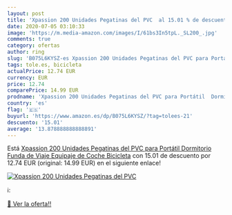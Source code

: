 ```yaml
---
layout: post
title: 'Xpassion 200 Unidades Pegatinas del PVC  al 15.01 % de descuento'
date: 2020-07-05 03:10:33
image: 'https://m.media-amazon.com/images/I/61bs3In5tpL._SL200_.jpg'
comments: true
category: ofertas
author: ring
slug: 'B075L6KYSZ-es Xpassion 200 Unidades Pegatinas del PVC para Portátil...'
tags: tole.es, bicicleta
actualPrice: 12.74 EUR
currency: EUR
price: 12.74
comparePrice: 14.99 EUR
prodname: 'Xpassion 200 Unidades Pegatinas del PVC para Portátil  Dormitorio  Funda de Viaje  Equipaje de Coche  Bicicleta'
country: 'es'
flag: '🇪🇸'
buyurl: 'https://www.amazon.es/dp/B075L6KYSZ/?tag=tolees-21'
descuento: '15.01'
average: '13.878888888888891'
---
```


Está [Xpassion 200 Unidades Pegatinas del PVC para Portátil  Dormitorio  Funda de Viaje  Equipaje de Coche  Bicicleta](https://www.amazon.es/dp/B075L6KYSZ/?tag=tolees-21) con 15.01 de descuento por 12.74 EUR (original: 14.99 EUR) en el siguiente enlace!

[![Xpassion 200 Unidades Pegatinas del PVC ](https://m.media-amazon.com/images/I/61bs3In5tpL._SL200_.jpg)](https://www.amazon.es/dp/B075L6KYSZ/?tag=tolees-21)

ℹ️:


[🛒 Ver la oferta!!](https://www.amazon.es/dp/B075L6KYSZ/?tag=tolees-21)
